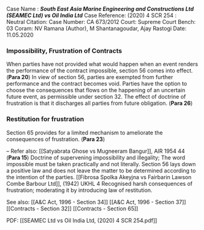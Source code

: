 Case Name : ***South East Asia Marine Engineering and Constructions Ltd (SEAMEC Ltd) vs Oil India Ltd***
Case Reference: (2020) 4 SCR 254 :  
Neutral Citation:
Case Number: CA 673/2012
Court: Supreme Court
Bench: 03
Coram: NV Ramana (Author), M Shantanagoudar, Ajay Rastogi
Date: 11.05.2020

### Impossibility, Frustration of Contracts
When parties have not provided what would happen when an event renders the performance of the contract impossible, section 56 comes into effect. (**Para 20**)
	In view of section 56, parties are exempted from further performance and the contract becomes void.
	Parties have the option to choose the consequences that flows on the happening of an uncertain future event, as permissible under section 32.
The effect of doctrine of frustration is that it discharges all parties from future obligation. (**Para 26**)

### Restitution for frustration
Section 65 provides for a limited mechanism to ameliorate the consequences of frustration. (**Para 23**)

–
Refer also:
[[Satyabrata Ghose vs Mugneeram Bangur]], AIR 1954 44
	(**Para 15**) Doctrine of supervening impossibility and illegality; The word impossible must be taken practically and not literally. Section 56 lays down a positive law and does not leave the matter to be determined according to the intention of the parties.
[[Fibrosa Spolka Akeyjna vs Fairbarin Lawson Combe Barbour Ltd]], (1942) UKHL 4
	Recognised harsh consequences of frustration; moderating it by introducing law of restitution.


See also:
[[A&C Act, 1996 - Section 34]] 
[[A&C Act, 1996 - Section 37]] 
[[Contracts - Section 32]]
[[Contracts - Section 65]]


PDF:
[[SEAMEC Ltd vs Oil India Ltd, (2020) 4 SCR 254.pdf]]